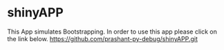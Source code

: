 # shinyAPP
This App simulates Bootstrapping.
In order to use this app please click on the link below.
https://github.com/prashant-py-debug/shinyAPP.git
